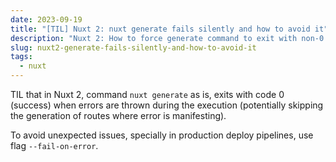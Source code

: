 ```yaml
---
date: 2023-09-19
title: "[TIL] Nuxt 2: nuxt generate fails silently and how to avoid it"
description: "Nuxt 2: How to force generate command to exit with non-0 code on errors"
slug: nuxt2-generate-fails-silently-and-how-to-avoid-it
tags:
  - nuxt
---
```


TIL that in Nuxt 2, command `nuxt generate` as is, exits with code 0 (success)
when errors are thrown during the execution (potentially skipping the generation
of routes where error is manifesting).

To avoid unexpected issues, specially in production deploy pipelines, use flag
`--fail-on-error`.
